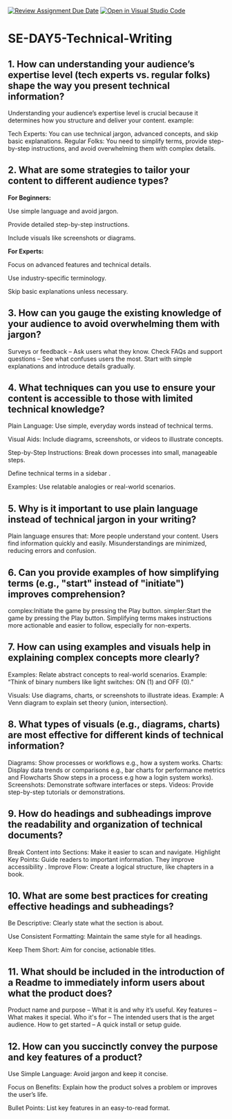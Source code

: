[![Review Assignment Due Date](https://classroom.github.com/assets/deadline-readme-button-22041afd0340ce965d47ae6ef1cefeee28c7c493a6346c4f15d667ab976d596c.svg)](https://classroom.github.com/a/zsAR-pyY)
[![Open in Visual Studio Code](https://classroom.github.com/assets/open-in-vscode-2e0aaae1b6195c2367325f4f02e2d04e9abb55f0b24a779b69b11b9e10269abc.svg)](https://classroom.github.com/online_ide?assignment_repo_id=18494925&assignment_repo_type=AssignmentRepo)
# SE-DAY5-Technical-Writing
## 1. How can understanding your audience’s expertise level (tech experts vs. regular folks) shape the way you present technical information?
Understanding your audience’s expertise level is crucial because it determines how you structure and deliver your content. 
 example:

Tech Experts: You can use technical jargon, advanced concepts, and skip basic explanations.
Regular Folks: You need to simplify terms, provide step-by-step instructions, and avoid overwhelming them with complex details.

## 2. What are some strategies to tailor your content to different audience types?
**For Beginners:**

Use simple language and avoid jargon.

Provide detailed step-by-step instructions.

Include visuals like screenshots or diagrams.

**For Experts:**

Focus on advanced features and technical details.

Use industry-specific terminology.

Skip basic explanations unless necessary.
## 3. How can you gauge the existing knowledge of your audience to avoid overwhelming them with jargon?
 Surveys or feedback – Ask users what they know.
 Check FAQs and support questions – See what confuses users the most.
 Start with simple explanations and introduce details gradually.


## 4. What techniques can you use to ensure your content is accessible to those with limited technical knowledge?
Plain Language: Use simple, everyday words instead of technical terms.

Visual Aids: Include diagrams, screenshots, or videos to illustrate concepts.

Step-by-Step Instructions: Break down processes into small, manageable steps.

Define technical terms in a sidebar .

Examples: Use relatable analogies or real-world scenarios.
## 5. Why is it important to use plain language instead of technical jargon in your writing?
Plain language ensures that:
 More people understand your content.
 Users find information quickly and easily.
 Misunderstandings are minimized, reducing errors and confusion.
## 6. Can you provide examples of how simplifying terms (e.g., "start" instead of "initiate") improves comprehension?
 complex:Initiate the game by pressing the Play button.
 simpler:Start the game by pressing the Play button.
Simplifying terms makes instructions more actionable and easier to follow, especially for non-experts.


## 7. How can using examples and visuals help in explaining complex concepts more clearly?
 
 Examples: Relate abstract concepts to real-world scenarios.
    Example: “Think of binary numbers like light switches: ON (1) and OFF (0).”

Visuals: Use diagrams, charts, or screenshots to illustrate ideas.
    Example: A Venn diagram to explain set theory (union, intersection).

## 8. What types of visuals (e.g., diagrams, charts) are most effective for different kinds of technical information?
Diagrams: Show processes or workflows e.g., how a system works.
Charts: Display data trends or comparisons e.g., bar charts for performance metrics and Flowcharts  Show steps in a process e.g how a login system works).
Screenshots: Demonstrate software interfaces or steps.
Videos: Provide step-by-step tutorials or demonstrations.

## 9. How do headings and subheadings improve the readability and organization of technical documents?
Break Content into Sections: Make it easier to scan and navigate.
Highlight Key Points: Guide readers to important information.
They improve accessibility .
Improve Flow: Create a logical structure, like chapters in a book.
## 10. What are some best practices for creating effective headings and subheadings?
Be Descriptive: Clearly state what the section is about.

Use Consistent Formatting: Maintain the same style for all headings.

Keep Them Short: Aim for concise, actionable titles.

## 11. What should be included in the introduction of a Readme to immediately inform users about what the product does?
 Product name and purpose – What it is and why it’s useful.
 Key features – What makes it special.
 Who it's for – The intended users that is the arget audience.
 How to get started – A quick install or setup guide.
## 12. How can you succinctly convey the purpose and key features of a product?
Use Simple Language: Avoid jargon and keep it concise.

Focus on Benefits: Explain how the product solves a problem or improves the user’s life.

Bullet Points: List key features in an easy-to-read format.
